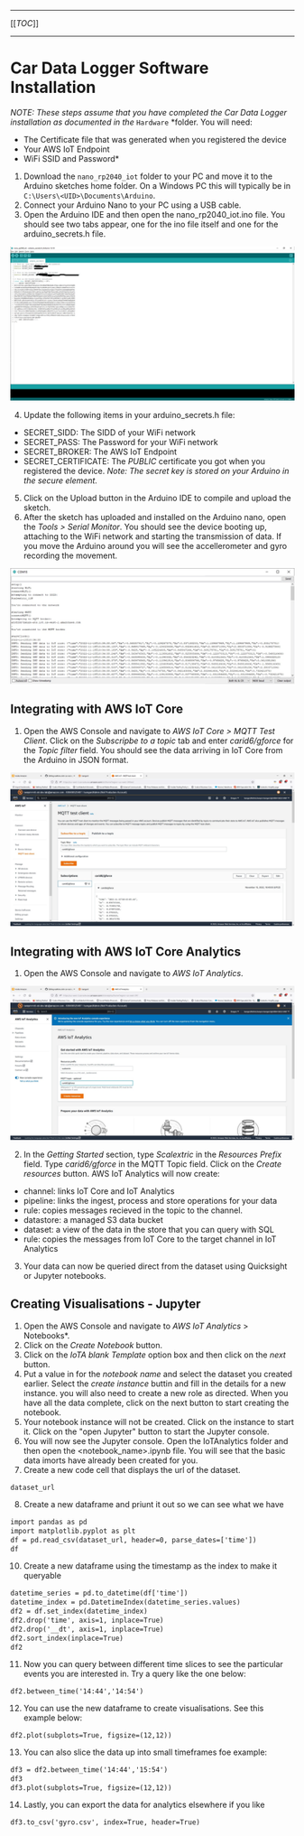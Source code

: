 ----

[[_TOC_]]

----

# Car Data Logger Software Installation

*NOTE: These steps assume that you have completed the Car Data Logger installation as documented in the* `Hardware` *folder.  You will need:
- The Certificate file that was generated when you registered the device
- Your AWS IoT Endpoint
- WiFi SSID and Password*

1. Download the `nano_rp2040_iot` folder to your PC and move it to the Arduino sketches home folder.  On a Windows PC this will typically be in `C:\Users\<UID>\Documents\Arduino`.
2. Connect your Arduino Nano to your PC using a USB cable.
3. Open the Arduino IDE and then open the nano_rp2040_iot.ino file.  You should see two tabs appear, one for the ino file itself and one for the arduino_secrets.h file.

![Arduino Secrets Update](images/arduino_secrets.jpg)

4. Update the following items in your arduino_secrets.h file:
- SECRET_SIDD: The SIDD of your WiFi network
- SECRET_PASS: The Password for your WiFi network
- SECRET_BROKER: The AWS IoT Endpoint
- SECRET_CERTIFICATE: The *PUBLIC* certificate you got when you registered the device.  *Note: The secret key is stored on your Arduino in the secure element.*
5. Click on the Upload button in the Arduino IDE to compile and upload the sketch.  
6. After the sketch has uploaded and installed on the Arduino nano, open the *Tools > Serial Monitor*.  You should see the device booting up, attaching to the WiFi network and starting the transmission of data.  If you move the Arduino around you will see the accellerometer and gyro recording the movement.

![Arduino Data Capture](images/data_capture.jpg)

## Integrating with AWS IoT Core

1. Open the AWS Console and navigate to *AWS IoT Core > MQTT Test Client*.  Click on the *Subscripbe to a topic* tab and enter *carid6/gforce* for the *Topic filter* field.  You should see the data arriving in IoT Core from the Arduino in JSON format.

![IoT Core](images/iot_core.jpg)

## Integrating with AWS IoT Core Analytics

1. Open the AWS Console and navigate to *AWS IoT Analytics*.

![iot_analytics_setup](images/iot_analytics_setup.jpg)

2. In the *Getting Started* section, type *Scalextric* in the *Resources Prefix* field.  Type *carid6/gforce* in the MQTT Topic field.  Click on the *Create resources* button.  AWS IoT Analytics will now create:
- channel: links IoT Core and IoT Analytics
- pipeline: links the ingest, process and store operations for your data
- rule: copies messages recieved in the topic to the channel.
- datastore: a managed S3 data bucket
- dataset: a view of the data in the store that you can query with SQL
- rule: copies the messages from IoT Core to the target channel in IoT Analytics
3. Your data can now be queried direct from the dataset using Quicksight or Jupyter notebooks.

## Creating Visualisations - Jupyter

1. Open the AWS Console and navigate to *AWS IoT Analytics* > Notebooks*.
2. Click on the *Create Notebook* button.  
3. Click on the *IoTA blank Template* option box and then click on the *next* button.
4. Put a value in for the *notebook name* and select the dataset you created earlier.  Select the *create instance* buttin and fill in the details for a new instance.  you will also need to create a new role as directed.  When you have all the data complete, click on the next button to start creating the notebook.
5. Your notebook instance will not be created.  Click on the instance to start it.  Click on the "open Jupyter" button to start the Jupyter console.
6. You will now see the Jupyter console.  Open the IoTAnalytics folder and then open the <notebook_name>.ipynb file.  You will see that the basic data imorts have already been created for you.
7. Create a new code cell that displays the url of the dataset.
```
dataset_url
```
8. Create a new dataframe and priunt it out so we can see what we have
```
import pandas as pd
import matplotlib.pyplot as plt
df = pd.read_csv(dataset_url, header=0, parse_dates=['time'])
df
```

10. Create a new dataframe using the timestamp as the index to make it queryable
```
datetime_series = pd.to_datetime(df['time'])
datetime_index = pd.DatetimeIndex(datetime_series.values)
df2 = df.set_index(datetime_index)
df2.drop('time', axis=1, inplace=True)
df2.drop('__dt', axis=1, inplace=True)
df2.sort_index(inplace=True)
df2
```
11.  Now you can query between different time slices to see the particular events you are interested in.  Try a query like the one below:
```
df2.between_time('14:44','14:54')
```
12. You can use the new dataframe to create visualisations.  See this example below:
```
df2.plot(subplots=True, figsize=(12,12))
```

13. You can also slice the data up into small timeframes foe example:
```
df3 = df2.between_time('14:44','15:54')
df3
df3.plot(subplots=True, figsize=(12,12))

```
14. Lastly, you can export the data for analytics elsewhere if you like
```
df3.to_csv('gyro.csv', index=True, header=True)
```
